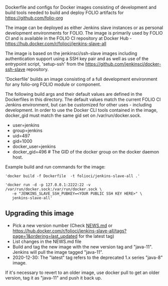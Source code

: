 Dockerfile and configs for Docker images consisting of development and build
tools needed to build and deploy FOLIO artifacts for https://github.com/folio-org

The image can be deployed as either Jenkins slave instances or as personal development
environments for FOLIO.  The image is primarily used by FOLIO CI and is available
in the FOLIO CI repository at Docker Hub - https://hub.docker.com/r/folioci/jenkins-slave-all

The image is based on the jenkinsci/ssh-slave images including authentication support
using a SSH key pair and as well as use of the entrypoint script, 'setup-ssh' from the
https://github.com/jenkinsci/docker-ssh-slave repository.

'Dockerfile' builds an image consisting of a full development environment for any
folio-org FOLIO module or component.

The following build args and their default values are defined in the Dockerfiles
in this directory.  The default values match the current FOLIO CI Jenkins environment,
but can be customized for other uses - including development. In order to use the
Docker CLI tools contained in the image, docker_gid must match the same gid set on
/var/run/docker.sock.


 * user=jenkins
 * group=jenkins
 * uid=497
 * gid=1000
 * docker_user=jenkins
 * docker_gid=496  # The GID of the docker group on the docker daemon host.

Example build and run commands for the image:

```
'docker build -f Dockerfile  -t folioci/jenkins-slave-all .'

'docker run -d -p 127.0.0.1:2222:22 -v /var/run/docker.sock:/var/run/docker.sock \
   -e "JENKINS_SLAVE_SSH_PUBKEY=<YOUR PUBLIC SSH KEY HERE>" \
   jenkins-slave-all'
```

## Upgrading this image
* Pick a new version number (Check [NEWS.md](NEWS.md) or
  https://hub.docker.com/r/folioci/jenkins-slave-all/tags?page=1&ordering=last_updated
  for the latest tag)
* List changes in the NEWS.md file
* Build and tag the new image with the new version tag and "java-11". Jenkins will pull the image tagged "java-11".
* 2020-12-30: The "latest" tag refers to the deprecated 1.x series "java-8" image.

If it's necessary to revert to an older image, use docker pull to get an older version, tag it as "java-11" and push it back up.
